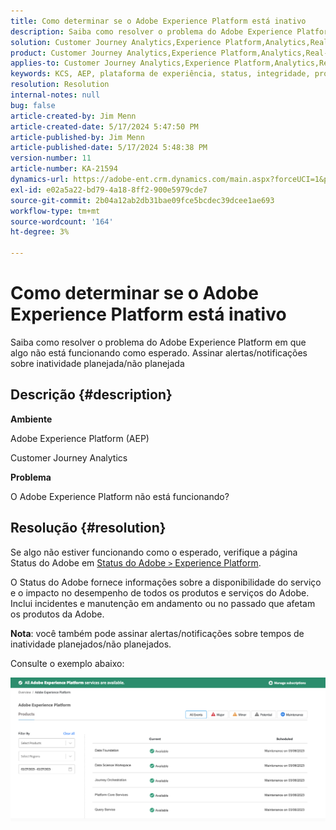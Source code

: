 ```yaml
---
title: Como determinar se o Adobe Experience Platform está inativo
description: Saiba como resolver o problema do Adobe Experience Platform em que algo não está funcionando como esperado. Assinar alertas/notificações sobre inatividade planejada/não planejada
solution: Customer Journey Analytics,Experience Platform,Analytics,Real-Time Customer Data Platform
product: Customer Journey Analytics,Experience Platform,Analytics,Real-Time Customer Data Platform
applies-to: Customer Journey Analytics,Experience Platform,Analytics,Real-Time Customer Data Platform
keywords: KCS, AEP, plataforma de experiência, status, integridade, problema, interrupção, Customer Journey Analytics, plataforma de experiência inativa
resolution: Resolution
internal-notes: null
bug: false
article-created-by: Jim Menn
article-created-date: 5/17/2024 5:47:50 PM
article-published-by: Jim Menn
article-published-date: 5/17/2024 5:48:38 PM
version-number: 11
article-number: KA-21594
dynamics-url: https://adobe-ent.crm.dynamics.com/main.aspx?forceUCI=1&pagetype=entityrecord&etn=knowledgearticle&id=0c70d991-7514-ef11-9f8a-6045bd006268
exl-id: e02a5a22-bd79-4a18-8ff2-900e5979cde7
source-git-commit: 2b04a12ab2db31bae09fce5bcdec39dcee1ae693
workflow-type: tm+mt
source-wordcount: '164'
ht-degree: 3%

---
```


# Como determinar se o Adobe Experience Platform está inativo


Saiba como resolver o problema do Adobe Experience Platform em que algo não está funcionando como esperado. Assinar alertas/notificações sobre inatividade planejada/não planejada

## Descrição {#description}


<b>Ambiente</b>

Adobe Experience Platform (AEP)

Customer Journey Analytics

<b>Problema</b>

O Adobe Experience Platform não está funcionando?


## Resolução {#resolution}


Se algo não estiver funcionando como o esperado, verifique a página Status do Adobe em [Status do Adobe `>`  Experience Platform](https://status.adobe.com/cloud/experience_platform#/).

O Status do Adobe fornece informações sobre a disponibilidade do serviço e o impacto no desempenho de todos os produtos e serviços do Adobe. Inclui incidentes e manutenção em andamento ou no passado que afetam os produtos da Adobe.

<b>Nota</b>: você também pode assinar alertas/notificações sobre tempos de inatividade planejados/não planejados.

Consulte o exemplo abaixo:

![](assets/dc4ebf6a-94b6-ed11-83fe-6045bd006a22.png)
